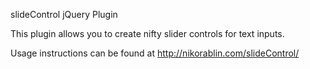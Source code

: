 slideControl jQuery Plugin

This plugin allows you to create nifty slider controls for text inputs.

Usage instructions can be found at
http://nikorablin.com/slideControl/